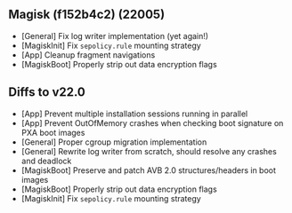 ## Magisk (f152b4c2) (22005)

- [General] Fix log writer implementation (yet again!)
- [MagiskInit] Fix `sepolicy.rule` mounting strategy
- [App] Cleanup fragment navigations
- [MagiskBoot] Properly strip out data encryption flags

## Diffs to v22.0

- [App] Prevent multiple installation sessions running in parallel
- [App] Prevent OutOfMemory crashes when checking boot signature on PXA boot images
- [General] Proper cgroup migration implementation
- [General] Rewrite log writer from scratch, should resolve any crashes and deadlock
- [MagiskBoot] Preserve and patch AVB 2.0 structures/headers in boot images
- [MagiskBoot] Properly strip out data encryption flags
- [MagiskInit] Fix `sepolicy.rule` mounting strategy
